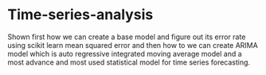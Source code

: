 # Time-series-analysis
Shown first how we can create a base model and figure out its error rate using scikit learn mean squared error and then how to we can create ARIMA model which is auto regressive integrated moving average model and a most advance and most used statistical model for time series forecasting.
